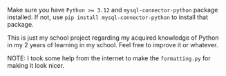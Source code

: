 Make sure you have `Python >= 3.12` and `mysql-connector-python` package installed. If not, use `pip install mysql-connector-python` to install that package.

This is just my school project regarding my acquired knowledge of Python in my 2 years of learning in my school.
Feel free to improve it or whatever.

NOTE: I took some help from the internet to make the `formatting.py` for making it look nicer.
